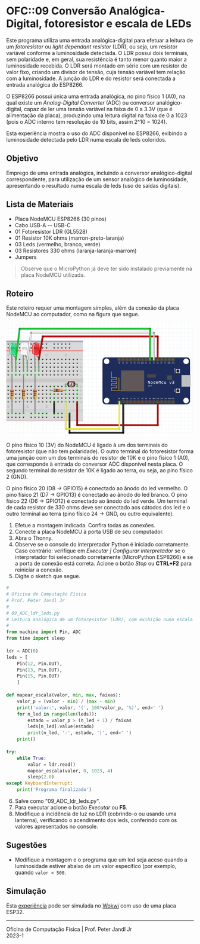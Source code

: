 # OFC::09 Conversão Analógica-Digital, fotoresistor e escala de LEDs

Este programa utiliza uma entrada analógica-digital para efetuar a leitura de um *fotoresistor* ou *light dependant resistor* (LDR), ou seja, um resistor variável conforme a luminosidade detectada. O LDR possui dois terminais, sem polaridade e, em geral, sua resistência é tanto menor quanto maior a luminosidade recebida. O LDR será montado em série com um resistor de valor fixo, criando um divisor de tensão, cuja tensão variável tem relação com a luminosidade. A junção do LDR e do resistor será conectada a entrada analógica do ESP8266.

O ESP8266 possui única uma entrada analógica, no pino físico 1 (A0), na qual existe um *Analog-Digital Converter* (ADC) ou conversor analógico-digital, capaz de ler uma tensão variável na faixa de 0 a 3.3V (que é alimentação da placa), produzindo uma leitura digital na faixa de 0 a 1023 (pois o ADC interno tem resolução de 10 bits, assim 2^10 = 1024).

Esta experiência mostra o uso do ADC disponível no ESP8266, exibindo a luminosidade detectada pelo LDR numa escala de leds coloridos.

## Objetivo

Emprego de uma entrada analógica, incluindo a conversor analógico-digital correspondente, para utilização de um sensor analógico de luminosidade, apresentando o resultado numa escala de leds (uso de saídas digitais).

## Lista de Materiais

* Placa NodeMCU ESP8266 (30 pinos)
* Cabo USB-A -- USB-C
* 01 Fotoresistor LDR (GL5528)
* 01 Resistor 10K ohms (marron-preto-laranja)
* 03 Leds (vermelho, branco, verde)
* 03 Resistores 330 ohms (laranja-laranja-marrom)
* Jumpers

> Observe que o MicroPython já deve ter sido instalado previamente na placa NodeMCU utilizada.

## Roteiro

Este roteiro requer uma montagem simples, além da conexão da placa NodeMCU ao computador, como na figura que segue.

![Circuito 09 ADC ldr leds](https://github.com/pjandl/ocf/blob/main/T-2023-1/figuras/09_ADC_ldr_leds.png)

O pino físico 10 (3V) do NodeMCU é ligado à um dos terminais do fotoresistor (que não tem polaridade). O outro terminal do fotoresistor forma uma junção com um dos terminais do resistor de 10K e o pino físico 1 (A0), que corresponde à entrada do conversor ADC disponível nesta placa. O segundo terminal do resistor de 10K é ligado ao terra, ou seja, ao pino físico 2 (GND).

O pino físico 20 (D8 -> GPIO15) é conectado ao ânodo do led vermelho. O pino físico 21 (D7 -> GPIO13) é conectado ao ânodo do led branco. O pino físico 22 (D6 -> GPIO12) é conectado ao ânodo do led verde. Um terminal de cada resistor de 330 ohms deve ser conectado aos cátodos dos led e o outro terminal ao terra (pino físico 24 -> GND, ou outro equivalente).

1. Efetue a montagem indicada. Confira todas as conexões.
2. Conecte a placa NodeMCU à porta USB de seu computador.
3. Abra o Thonny.
4. Observe se o console do interpretador Python é iniciado corretamente. Caso contrário: verifique em *Executar | Configurar interpretador* se o interpretador foi selecionado corretamente (MicroPython ESP8266) e se a porta de conexão está correta. Acione o botão *Stop* ou **CTRL+F2** para reiniciar a conexão.
5. Digite o sketch que segue.

```python
#
# Oficina de Computação Física
# Prof. Peter Jandl Jr
#
# 09_ADC_ldr_leds.py
# Leitura analógica de um fotoresistor (LDR), com exibição numa escala de leds.
#
from machine import Pin, ADC
from time import sleep

ldr = ADC(0)
leds = [
    Pin(12, Pin.OUT),
    Pin(13, Pin.OUT),
    Pin(15, Pin.OUT)
    ]

def mapear_escala(valor, min, max, faixas):
    valor_p = (valor - min) / (max - min)
    print('valor:', valor, '(', 100*valor_p, '%)', end=' ')
    for n_led in range(len(leds)):
        estado = valor_p > (n_led + 1) / faixas
        leds[n_led].value(estado)
        print(n_led, ':', estado, '|', end=' ')
    print()
    
try:
    while True:
        valor = ldr.read()
        mapear_escala(valor, 0, 1023, 4)
        sleep(2.0)
except KeyboardInterrupt:
    print('Programa finalizado')

```

6. Salve como "09_ADC_ldr_leds.py".
7. Para executar acione o botão *Executar* ou **F5**.
8. Modifique a incidência de luz no LDR (cobrindo-o ou usando uma lanterna), verificando o acendimento dos leds, conferindo com os valores apresentados no console.

## Sugestões

* Modifique a montagem e o programa que um led seja aceso quando a luminosidade estiver abaixo de um valor específico (por exemplo, quando `valor < 500`.

## Simulação

Esta [experiência](https://wokwi.com/projects/346334549714666068) pode ser simulada no [Wokwi](https://wokwi.com/projects/346334549714666068) com uso de uma placa ESP32.

---

Oficina de Computação Física | Prof. Peter Jandl Jr
<br/>2023-1